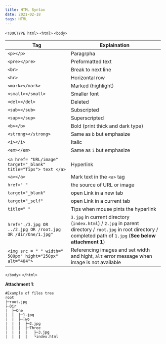 ```yaml
---
title: HTML Syntax
date: 2021-02-18
tags: HTML
---
```



`<!DOCTYPE html>`
`<html>`
`<body>`


| Tag | Explaination |
|-----|--------------|
| `<p></p>`    |        Paragrpha      |
| `<pre></pre>` |    Preformatted text |
| `<br>` | Break to next line |
| `<hr>`| Horizontal row|
| `<mark></mark>` | Marked (highlight) |
| `<small></small>` | Smaller font|
| `<del></del>` | Deleted |
| `<sub></sub>` | Subscripted |
| `<sup></sup>` | Superscripted |
| `<b></b>` | Bold (print thick and dark type)|
| `<strong></strong>` | Same as `b` but emphasize |
| `<i></i>` | Italic |
| `<em></em>` | Same as `i` but emphasize |
|||
| `<a href= "URL/image" target="_blank" title="Tips"> text </a>` | Hyperlink|
| `<a></a>`| Mark text in the `<a>` tag|
| `href=" "` | the source of URL or image |
| `target="_blank"` | open Link in a new tab |
| `target="_self"` |  open Link in a current tab |
|`title=" "` | Tips when mouse pints the hyperlink|
| `href="./3.jpg OR ../2.jpg OR /root.jpg OR /dir/One/1.jpg"`|  `3.jpg` in current directory (`index.html`) / `2.jpg` in parent directory / `root.jpg` in root directory / completed path of `1.jpg` (**See below attachment 1**)|
|`<img src = " " width=" 500px" hight="250px" alt="404">` | Referencing images and set width and hight, `alt`  error message when image is not available | 



`</body>`
`</html>`

**Attachment 1**:
```
#Example of files tree
root
├─root.jpg
├─Dir
|  ├─One
|  |  ├─1.jpg
|  |  ├─Two
|  |  |  ├─2.jpg
|  |  |  ├─Three
|  |  |  |   ├─3.jpg
|  |  |  |   └index.html
```
